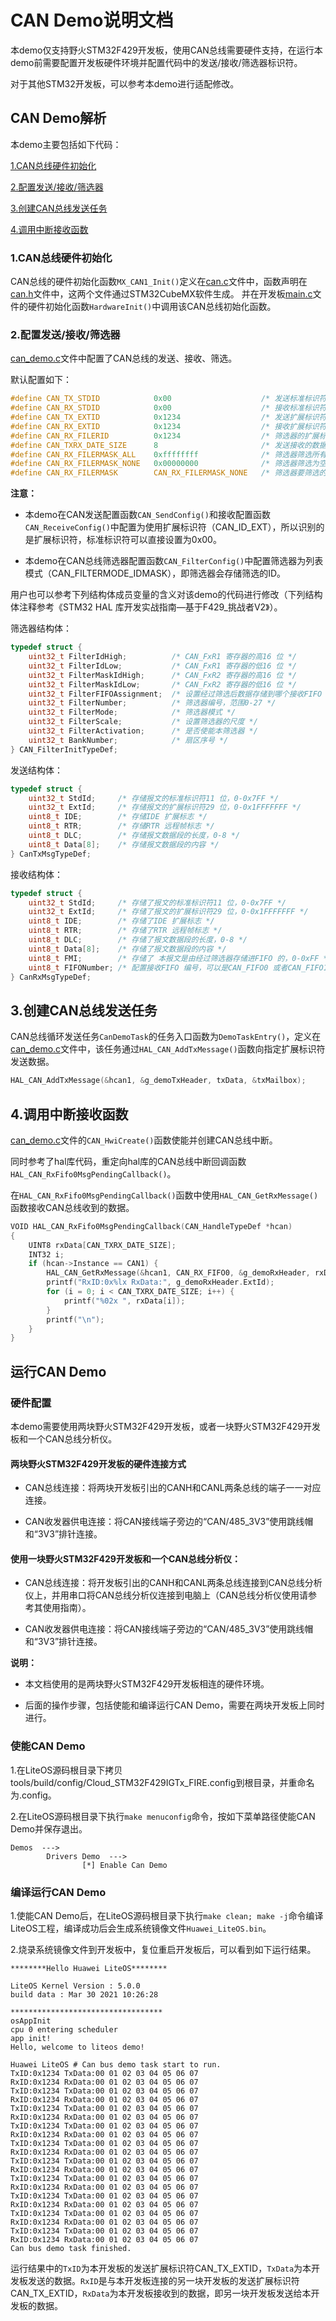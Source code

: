 # CAN Demo说明文档

本demo仅支持野火STM32F429开发板，使用CAN总线需要硬件支持，在运行本demo前需要配置开发板硬件环境并配置代码中的发送/接收/筛选器标识符。

对于其他STM32开发板，可以参考本demo进行适配修改。

## CAN Demo解析

本demo主要包括如下代码：

[1.CAN总线硬件初始化](#1)

[2.配置发送/接收/筛选器](#2)

[3.创建CAN总线发送任务](#3)

[4.调用中断接收函数](#4)

<h3 id="1">1.CAN总线硬件初始化</h3>

CAN总线的硬件初始化函数`MX_CAN1_Init()`定义在[can.c](/targets/Cloud_STM32F429IGTx_FIRE/Src/can.c)文件中，函数声明在[can.h](/targets/Cloud_STM32F429IGTx_FIRE/Inc/can.h)文件中，这两个文件通过STM32CubeMX软件生成。
并在开发板[main.c](/targets/Cloud_STM32F429IGTx_FIRE/Src/main.c)文件的硬件初始化函数`HardwareInit()`中调用该CAN总线初始化函数。

<h3 id="2">2.配置发送/接收/筛选器</h3>

[can_demo.c](/demos/drivers/can/can_demo.c)文件中配置了CAN总线的发送、接收、筛选。

默认配置如下：

```c
#define CAN_TX_STDID            0x00                    /* 发送标准标识符0x00 */
#define CAN_RX_STDID            0x00                    /* 接收标准标识符0x00 */
#define CAN_TX_EXTID            0x1234                  /* 发送扩展标识符0x1234 */
#define CAN_RX_EXTID            0x1234                  /* 接收扩展标识符0x1234 */
#define CAN_RX_FILERID          0x1234                  /* 筛选器的扩展标识符0x1234 */
#define CAN_TXRX_DATE_SIZE      8                       /* 发送接收的数据长度 */
#define CAN_RX_FILERMASK_ALL    0xffffffff              /* 筛选器筛选所有位，表示只识别CAN_RX_FILERID */
#define CAN_RX_FILERMASK_NONE   0x00000000              /* 筛选器筛选为空，表示识别所有ID */
#define CAN_RX_FILERMASK        CAN_RX_FILERMASK_NONE   /* 筛选器要筛选的标识位 */
```

**注意：**
- 本demo在CAN发送配置函数`CAN_SendConfig()`和接收配置函数`CAN_ReceiveConfig()`中配置为使用扩展标识符（CAN_ID_EXT），所以识别的是扩展标识符，标准标识符可以直接设置为0x00。

- 本demo在CAN总线筛选器配置函数`CAN_FilterConfig()`中配置筛选器为列表模式（CAN_FILTERMODE_IDMASK），即筛选器会存储筛选的ID。

用户也可以参考下列结构体成员变量的含义对该demo的代码进行修改（下列结构体注释参考《STM32 HAL 库开发实战指南—基于F429_挑战者V2》）。

筛选器结构体：

```c
typedef struct {
    uint32_t FilterIdHigh;          /* CAN_FxR1 寄存器的高16 位 */
    uint32_t FilterIdLow;           /* CAN_FxR1 寄存器的低16 位 */
    uint32_t FilterMaskIdHigh;      /* CAN_FxR2 寄存器的高16 位 */
    uint32_t FilterMaskIdLow;       /* CAN_FxR2 寄存器的低16 位 */
    uint32_t FilterFIFOAssignment;  /* 设置经过筛选后数据存储到哪个接收FIFO */
    uint32_t FilterNumber;          /* 筛选器编号，范围0-27 */
    uint32_t FilterMode;            /* 筛选器模式 */
    uint32_t FilterScale;           /* 设置筛选器的尺度 */
    uint32_t FilterActivation;      /* 是否使能本筛选器 */
    uint32_t BankNumber;            /* 扇区序号 */
} CAN_FilterInitTypeDef;
```

发送结构体：

```c
typedef struct {
    uint32_t StdId;     /* 存储报文的标准标识符11 位，0-0x7FF */
    uint32_t ExtId;     /* 存储报文的扩展标识符29 位，0-0x1FFFFFFF */
    uint8_t IDE;        /* 存储IDE 扩展标志 */
    uint8_t RTR;        /* 存储RTR 远程帧标志 */
    uint8_t DLC;        /* 存储报文数据段的长度，0-8 */
    uint8_t Data[8];    /* 存储报文数据段的内容 */
} CanTxMsgTypeDef;
```

接收结构体：

```c
typedef struct {
    uint32_t StdId;     /* 存储了报文的标准标识符11 位，0-0x7FF */
    uint32_t ExtId;     /* 存储了报文的扩展标识符29 位，0-0x1FFFFFFF */
    uint8_t IDE;        /* 存储了IDE 扩展标志 */
    uint8_t RTR;        /* 存储了RTR 远程帧标志 */
    uint8_t DLC;        /* 存储了报文数据段的长度，0-8 */
    uint8_t Data[8];    /* 存储了报文数据段的内容 */
    uint8_t FMI;        /* 存储了 本报文是由经过筛选器存储进FIFO 的，0-0xFF */
    uint8_t FIFONumber; /* 配置接收FIFO 编号，可以是CAN_FIFO0 或者CAN_FIFO1 */
} CanRxMsgTypeDef;
```

<h2 id="3">3.创建CAN总线发送任务</h2>

CAN总线循环发送任务`CanDemoTask`的任务入口函数为`DemoTaskEntry()`，定义在[can_demo.c](/demos/drivers/can/can_demo.c)文件中，该任务通过`HAL_CAN_AddTxMessage()`函数向指定扩展标识符发送数据。

```c
HAL_CAN_AddTxMessage(&hcan1, &g_demoTxHeader, txData, &txMailbox);
```

<h2 id="4">4.调用中断接收函数</h2>

[can_demo.c](/demos/drivers/can/can_demo.c)文件的`CAN_HwiCreate()`函数使能并创建CAN总线中断。

同时参考了hal库代码，重定向hal库的CAN总线中断回调函数`HAL_CAN_RxFifo0MsgPendingCallback()`。

在`HAL_CAN_RxFifo0MsgPendingCallback()`函数中使用`HAL_CAN_GetRxMessage()`函数接收CAN总线收到的数据。

```c
VOID HAL_CAN_RxFifo0MsgPendingCallback(CAN_HandleTypeDef *hcan)
{
    UINT8 rxData[CAN_TXRX_DATE_SIZE];
    INT32 i;
    if (hcan->Instance == CAN1) {
        HAL_CAN_GetRxMessage(&hcan1, CAN_RX_FIFO0, &g_demoRxHeader, rxData);
        printf("RxID:0x%lx RxData:", g_demoRxHeader.ExtId);
        for (i = 0; i < CAN_TXRX_DATE_SIZE; i++) {
            printf("%02x ", rxData[i]);
        }
        printf("\n");
    }
}
```

## 运行CAN Demo

### 硬件配置

本demo需要使用两块野火STM32F429开发板，或者一块野火STM32F429开发板和一个CAN总线分析仪。

#### 两块野火STM32F429开发板的硬件连接方式

- CAN总线连接：将两块开发板引出的CANH和CANL两条总线的端子一一对应连接。

- CAN收发器供电连接：将CAN接线端子旁边的“CAN/485_3V3”使用跳线帽和“3V3”排针连接。

#### 使用一块野火STM32F429开发板和一个CAN总线分析仪：

- CAN总线连接：将开发板引出的CANH和CANL两条总线连接到CAN总线分析仪上，并用串口将CAN总线分析仪连接到电脑上（CAN总线分析仪使用请参考其使用指南）。

- CAN收发器供电连接：将CAN接线端子旁边的“CAN/485_3V3”使用跳线帽和“3V3”排针连接。

**说明：**

- 本文档使用的是两块野火STM32F429开发板相连的硬件环境。

- 后面的操作步骤，包括使能和编译运行CAN Demo，需要在两块开发板上同时进行。

### 使能CAN Demo

1.在LiteOS源码根目录下拷贝tools/build/config/Cloud_STM32F429IGTx_FIRE.config到根目录，并重命名为.config。

2.在LiteOS源码根目录下执行`make menuconfig`命令，按如下菜单路径使能CAN Demo并保存退出。

```
Demos  --->
        Drivers Demo  --->
                [*] Enable Can Demo
```

### 编译运行CAN Demo

1.使能CAN Demo后，在LiteOS源码根目录下执行`make clean; make -j`命令编译LiteOS工程，编译成功后会生成系统镜像文件`Huawei_LiteOS.bin`。

2.烧录系统镜像文件到开发板中，复位重启开发板后，可以看到如下运行结果。

```
********Hello Huawei LiteOS********

LiteOS Kernel Version : 5.0.0
build data : Mar 30 2021 10:26:28

**********************************
osAppInit
cpu 0 entering scheduler
app init!
Hello, welcome to liteos demo!

Huawei LiteOS # Can bus demo task start to run.
TxID:0x1234 TxData:00 01 02 03 04 05 06 07 
RxID:0x1234 RxData:00 01 02 03 04 05 06 07 
TxID:0x1234 TxData:00 01 02 03 04 05 06 07 
RxID:0x1234 RxData:00 01 02 03 04 05 06 07 
TxID:0x1234 TxData:00 01 02 03 04 05 06 07 
RxID:0x1234 RxData:00 01 02 03 04 05 06 07 
TxID:0x1234 TxData:00 01 02 03 04 05 06 07 
RxID:0x1234 RxData:00 01 02 03 04 05 06 07 
TxID:0x1234 TxData:00 01 02 03 04 05 06 07 
RxID:0x1234 RxData:00 01 02 03 04 05 06 07 
TxID:0x1234 TxData:00 01 02 03 04 05 06 07 
RxID:0x1234 RxData:00 01 02 03 04 05 06 07 
TxID:0x1234 TxData:00 01 02 03 04 05 06 07 
RxID:0x1234 RxData:00 01 02 03 04 05 06 07 
TxID:0x1234 TxData:00 01 02 03 04 05 06 07 
RxID:0x1234 RxData:00 01 02 03 04 05 06 07 
TxID:0x1234 TxData:00 01 02 03 04 05 06 07 
RxID:0x1234 RxData:00 01 02 03 04 05 06 07 
TxID:0x1234 TxData:00 01 02 03 04 05 06 07 
RxID:0x1234 RxData:00 01 02 03 04 05 06 07 
Can bus demo task finished.
```

运行结果中的`TxID`为本开发板的发送扩展标识符CAN_TX_EXTID，`TxData`为本开发板发送的数据。`RxID`是与本开发板连接的另一块开发板的发送扩展标识符CAN_TX_EXTID，`RxData`为本开发板接收到的数据，即另一块开发板发送给本开发板的数据。
